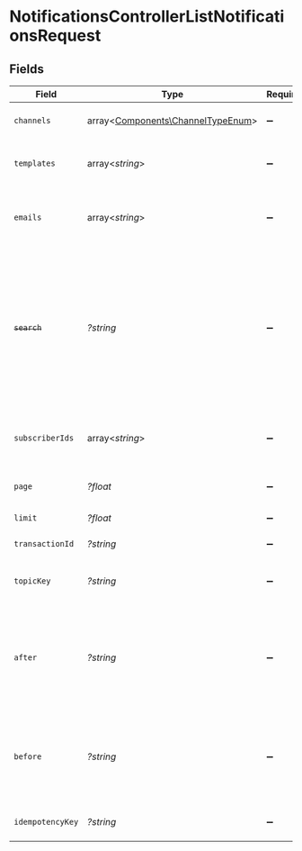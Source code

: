 # NotificationsControllerListNotificationsRequest


## Fields

| Field                                                                                                                                             | Type                                                                                                                                              | Required                                                                                                                                          | Description                                                                                                                                       |
| ------------------------------------------------------------------------------------------------------------------------------------------------- | ------------------------------------------------------------------------------------------------------------------------------------------------- | ------------------------------------------------------------------------------------------------------------------------------------------------- | ------------------------------------------------------------------------------------------------------------------------------------------------- |
| `channels`                                                                                                                                        | array<[Components\ChannelTypeEnum](../../Models/Components/ChannelTypeEnum.md)>                                                                   | :heavy_minus_sign:                                                                                                                                | Array of channel types                                                                                                                            |
| `templates`                                                                                                                                       | array<*string*>                                                                                                                                   | :heavy_minus_sign:                                                                                                                                | Array of template IDs or a single template ID                                                                                                     |
| `emails`                                                                                                                                          | array<*string*>                                                                                                                                   | :heavy_minus_sign:                                                                                                                                | Array of email addresses or a single email address                                                                                                |
| ~~`search`~~                                                                                                                                      | *?string*                                                                                                                                         | :heavy_minus_sign:                                                                                                                                | : warning: ** DEPRECATED **: This will be removed in a future release, please migrate away from it as soon as possible.<br/><br/>Search term (deprecated) |
| `subscriberIds`                                                                                                                                   | array<*string*>                                                                                                                                   | :heavy_minus_sign:                                                                                                                                | Array of subscriber IDs or a single subscriber ID                                                                                                 |
| `page`                                                                                                                                            | *?float*                                                                                                                                          | :heavy_minus_sign:                                                                                                                                | Page number for pagination                                                                                                                        |
| `limit`                                                                                                                                           | *?float*                                                                                                                                          | :heavy_minus_sign:                                                                                                                                | Limit for pagination                                                                                                                              |
| `transactionId`                                                                                                                                   | *?string*                                                                                                                                         | :heavy_minus_sign:                                                                                                                                | Transaction ID for filtering                                                                                                                      |
| `topicKey`                                                                                                                                        | *?string*                                                                                                                                         | :heavy_minus_sign:                                                                                                                                | Topic Key for filtering notifications by topic                                                                                                    |
| `after`                                                                                                                                           | *?string*                                                                                                                                         | :heavy_minus_sign:                                                                                                                                | Date filter for records after this timestamp. Defaults to earliest date allowed by subscription plan                                              |
| `before`                                                                                                                                          | *?string*                                                                                                                                         | :heavy_minus_sign:                                                                                                                                | Date filter for records before this timestamp. Defaults to current time of request (now)                                                          |
| `idempotencyKey`                                                                                                                                  | *?string*                                                                                                                                         | :heavy_minus_sign:                                                                                                                                | A header for idempotency purposes                                                                                                                 |